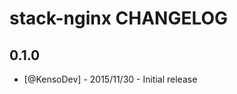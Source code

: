 stack-nginx CHANGELOG
=====================

## 0.1.0

* [@KensoDev] - 2015/11/30 - Initial release

